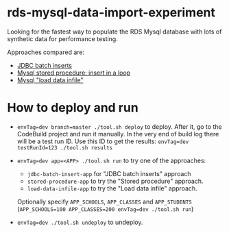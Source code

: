 # rds-mysql-data-import-experiment

Looking for the fastest way to populate the RDS Mysql database with lots of synthetic data for performance testing.

Approaches compared are:

* [JDBC batch inserts](jdbc-batch-insert-app)
* [Mysql stored procedure: insert in a loop](stored-procedure-app)
* [Mysql "load data infile"](load-data-infile-app)

# How to deploy and run

* `envTag=dev branch=master ./tool.sh deploy` to deploy. After it, go to the CodeBuild project and run it manually. In the very end of build log there will be a test run ID. Use this ID to get the results: `envTag=dev testRunId=123 ./tool.sh results` 
* `envTag=dev app=<APP> ./tool.sh run` to try one of the approaches:
  * `jdbc-batch-insert-app` for "JDBC batch inserts" approach
  * `stored-procedure-app` to try the "Stored procedure" approach.
  * `load-data-infile-app` to try the "Load data infile" approach.
  
  Optionally specify `APP_SCHOOLS`, `APP_CLASSES` and `APP_STUDENTS` (`APP_SCHOOLS=100 APP_CLASSES=200 envTag=dev ./tool.sh run`)
* `envTag=dev ./tool.sh undeploy` to undeploy.
